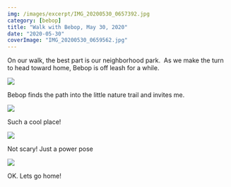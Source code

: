 ```yaml
---
img: /images/excerpt/IMG_20200530_0657392.jpg
category: [bebop]
title: "Walk with Bebop, May 30, 2020"
date: "2020-05-30"
coverImage: "IMG_20200530_0659562.jpg"
---
```


On our walk, the best part is our neighborhood park.  As we make the turn to head toward home, Bebop is off leash for a while.

[![](/images/IMG_20200530_0657392.jpg)](http://blog.duanemcguire.com/wp-content/uploads/2020/05/IMG_20200530_0657392.jpg)

Bebop finds the path into the little nature trail and invites me.

[![](/images/2020-05-30-06.58.03-1.jpg)](http://blog.duanemcguire.com/wp-content/uploads/2020/05/2020-05-30-06.58.03-1.jpg)

Such a cool place!

[![](/images/IMG_20200530_0659562.jpg)](http://blog.duanemcguire.com/wp-content/uploads/2020/05/IMG_20200530_0659562.jpg)

Not scary! Just a power pose

[![](/images/IMG_20200530_0659002.jpg)](http://blog.duanemcguire.com/wp-content/uploads/2020/05/IMG_20200530_0659002.jpg)

OK. Lets go home!
